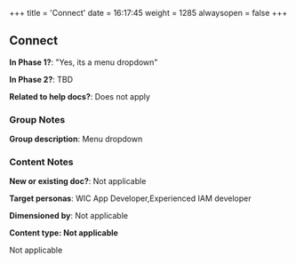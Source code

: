 +++
title = 'Connect'
date = 16:17:45
weight = 1285
alwaysopen = false
+++

## Connect

**In Phase 1?**: "Yes, its a menu dropdown"

**In Phase 2?**: TBD

**Related to help docs?**: Does not apply


### Group Notes

**Group description**: Menu dropdown

### Content Notes

**New or existing doc?**: Not applicable

**Target personas**: WIC App Developer,Experienced IAM developer

**Dimensioned by**: Not applicable

**Content type: Not applicable**

Not applicable


